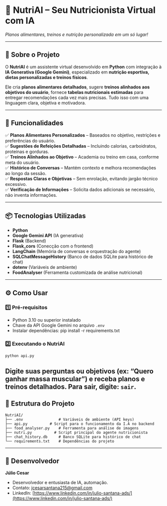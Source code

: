 # 🥗 NutriAI – Seu Nutricionista Virtual com IA

*Planos alimentares, treinos e nutrição personalizada em um só lugar!*

---

## 📖 Sobre o Projeto

O **NutriAI** é um assistente virtual desenvolvido em **Python** com integração à **IA Generativa (Google Gemini)**, especializado em **nutrição esportiva, dietas personalizadas e treinos físicos**.

Ele cria **planos alimentares detalhados**, sugere **treinos alinhados aos objetivos do usuário**, fornece **tabelas nutricionais estimadas** para entregar recomendações cada vez mais precisas. Tudo isso com uma linguagem clara, objetiva e motivadora.

---

## 🚀 Funcionalidades

✅ **Planos Alimentares Personalizados** – Baseados no objetivo, restrições e preferências do usuário.  
✅ **Sugestões de Refeições Detalhadas** – Incluindo calorias, carboidratos, proteínas e gorduras.  
✅ **Treinos Alinhados ao Objetivo** – Academia ou treino em casa, conforme meta do usuário.  
✅ **Histórico de Conversas** – Mantém contexto e melhora recomendações ao longo da sessão.  
✅ **Respostas Claras e Objetivas** – Sem enrolação, evitando jargão técnico excessivo.  
✅ **Verificação de Informações** – Solicita dados adicionais se necessário, não inventa informações.

---

## 📦 Tecnologias Utilizadas

* **Python**
* **Google Gemini API** (IA generativa)
* **Flask** (Backend)
* **Flask_cors** (Conecção com o frontend)
* **LangChain** (Memória de conversas e orquestração do agente)
* **SQLChatMessageHistory** (Banco de dados SQLite para histórico de chat)
* **dotenv** (Variáveis de ambiente)
* **FoodAnalyser** (Ferramenta customizada de análise nutricional)

---

## ⚙️ Como Usar

### 1️⃣ Pré-requisitos

* Python 3.10 ou superior instalado
* Chave da API Google Gemini no arquivo `.env`
* Instalar dependências: pip install -r requirements.txt

### 2️⃣ Executando o NutriAI

`python api.py`

Digite suas perguntas ou objetivos (ex: “Quero ganhar massa muscular”) e receba planos e treinos detalhados.
Para sair, digite: `sair`.
---

## 📁 Estrutura do Projeto

```
NutriAI/
├── .env                # Variáveis de ambiente (API keys)
├── api.py          # Script para o funcionamento da I.A no backend
├── food_analyser.py    # Ferramenta para análise de imagens
├── nutri.py          # Script principal do agente nutricionista
├── chat_history.db     # Banco SQLite para histórico de chat
└── requirements.txt    # Dependências do projeto
```

---

## 👤 Desenvolvedor

**Júlio Cesar**

* Desenvolvedor e entusiasta de IA, automação.
* Contato: [jcesarsantana215@gmail.com](mailto:jcesarsantana215@gmail.com)
* LinkedIn: [https://www.linkedin.com/in/julio-santana-ads/](https://www.linkedin.com/in/julio-santana-ads/)
